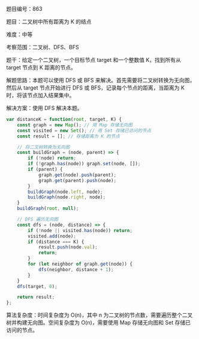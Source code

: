 题目编号：863

题目：二叉树中所有距离为 K 的结点

难度：中等

考察范围：二叉树、DFS、BFS

题干：给定一个二叉树，一个目标节点 target 和一个整数值 K，找到所有从 target 节点到 K 距离的节点。

解题思路：本题可以使用 DFS 或 BFS 来解决。首先需要将二叉树转换为无向图，然后从 target 节点开始进行 DFS 或 BFS，记录每个节点的距离，当距离为 K 时，将该节点加入结果集中。

解决方案：使用 DFS 解决本题。

```javascript
var distanceK = function(root, target, K) {
    const graph = new Map(); // 用 Map 存储无向图
    const visited = new Set(); // 用 Set 存储已访问的节点
    const result = []; // 存储距离为 K 的节点

    // 将二叉树转换为无向图
    const buildGraph = (node, parent) => {
        if (!node) return;
        if (!graph.has(node)) graph.set(node, []);
        if (parent) {
            graph.get(node).push(parent);
            graph.get(parent).push(node);
        }
        buildGraph(node.left, node);
        buildGraph(node.right, node);
    }
    buildGraph(root, null);

    // DFS 遍历无向图
    const dfs = (node, distance) => {
        if (!node || visited.has(node)) return;
        visited.add(node);
        if (distance === K) {
            result.push(node.val);
            return;
        }
        for (let neighbor of graph.get(node)) {
            dfs(neighbor, distance + 1);
        }
    }
    dfs(target, 0);

    return result;
};
```

算法复杂度：时间复杂度为 O(n)，其中 n 为二叉树的节点数，需要遍历整个二叉树并构建无向图。空间复杂度为 O(n)，需要使用 Map 存储无向图和 Set 存储已访问的节点。